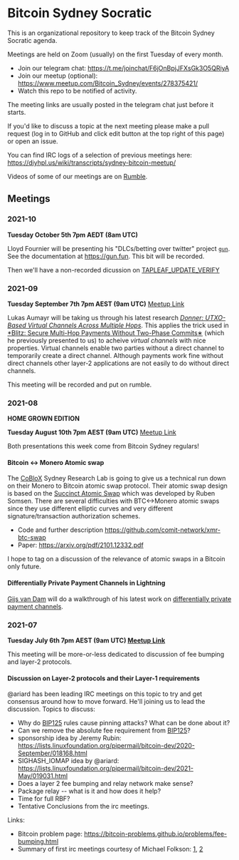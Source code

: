 # Bitcoin Sydney Socratic

This is an organizational repository to keep track of the Bitcoin Sydney Socratic agenda.

Meetings are held on Zoom (usually) on the first Tuesday of every month.
- Join our telegram chat: https://t.me/joinchat/F6jOnBpjJFXsGk3O5QRiyA
- Join our meetup (optional): https://www.meetup.com/Bitcoin_Sydney/events/278375421/
- Watch this repo to be notified of activity.

The meeting links are usually posted in the telegram chat just before it starts.

If you'd like to discuss a topic at the next meeting please make a pull request (log in to GitHub and click edit button at the top right of this page) or open an issue.

You can find IRC logs of a selection of previous meetings here: https://diyhpl.us/wiki/transcripts/sydney-bitcoin-meetup/

Videos of some of our meetings are on [Rumble](https://rumble.com/c/c-1038361).

## Meetings



### 2021-10

**Tuesday October 5th 7pm AEDT (8am UTC)**

Lloyd Fournier will be presenting his "DLCs/betting over twitter" project [`gun`](https://github.com/LLFourn/gun).
See the documentation at https://gun.fun.
This bit will be recorded.

Then we'll have a non-recorded dicussion on [TAPLEAF_UPDATE_VERIFY](https://lists.linuxfoundation.org/pipermail/bitcoin-dev/2021-September/019419.html)

### 2021-09

**Tuesday September 7th 7pm AEST (9am UTC)** [Meetup Link](https://www.meetup.com/Bitcoin_Sydney/events/280479952/)

Lukas Aumayr will be taking us through his latest research [*Donner: UTXO-Based Virtual Channels Across Multiple Hops*](https://eprint.iacr.org/2021/855.pdf).
This applies the trick used in [*Blitz: Secure Multi-Hop Payments Without Two-Phase Commits∗](https://eprint.iacr.org/2021/176.pdf) (which he previously presented to us) to acheive _virtual channels_ with nice properties.
Virtual channels enable two parties without a direct channel to temporarily create a direct channel.
Although payments work fine without direct channels other layer-2 applications are not easily to do without direct channels.


This meeting will be recorded and put on rumble.

### 2021-08

**HOME GROWN EDITION**

**Tuesday August 10th 7pm AEST (9am UTC)** [Meetup Link](https://www.meetup.com/Bitcoin_Sydney/events/279898203)

Both presentations this week come from Bitcoin Sydney regulars!

#### Bitcoin <-> Monero Atomic swap

The [CoBloX](https://coblox.tech/) Sydney Research Lab is going to give us a technical run down on their Monero to Bitcoin atomic swap protocol.
Their atomic swap design is based on the [Succinct Atomic Swap](https://gist.github.com/RubenSomsen/8853a66a64825716f51b409be528355f) which was developed by Ruben Somsen.
There are several difficulties with BTC<->Monero atomic swaps since they use different elliptic curves and very different signature/transaction authorization schemes.

   - Code and further description https://github.com/comit-network/xmr-btc-swap
   - Paper: https://arxiv.org/pdf/2101.12332.pdf

I hope to tag on a discussion of the relevance of atomic swaps in a Bitcoin only future.

#### Differentially Private Payment Channels in Lightning

[Gijs van Dam](https://www.gijsvandam.nl) will do a walkthrough of his latest work on [differentially private payment channels](https://asciinema.org/a/6U2Y6iGrdwwvRoNqUYuOi9snP). 

### 2021-07

**Tuesday July 6th 7pm AEST (9am UTC) [Meetup Link](https://www.meetup.com/Bitcoin_Sydney/events/279162160/)**

This meeting will be more-or-less dedicated to discussion of fee bumping and layer-2 protocols.

#### Discussion on Layer-2 protocols and their Layer-1 requirements

   @ariard has been leading IRC meetings on this topic to try and get consensus around how to move forward. He'll joining us to lead the discussion. Topics to discuss:
   - Why do [BIP125] rules cause pinning attacks? What can be done about it?
   - Can we remove the absolute fee requirement from [BIP125]?
   - sponsorship idea by Jeremy Rubin: https://lists.linuxfoundation.org/pipermail/bitcoin-dev/2020-September/018168.html
   - SIGHASH_IOMAP idea by @ariard: https://lists.linuxfoundation.org/pipermail/bitcoin-dev/2021-May/019031.html
   - Does a layer 2 fee bumping and relay network make sense?
   - Package relay -- what is it and how does it help?
   - Time for full RBF?
   - Tentative Conclusions from the irc meetings.

Links:
   - Bitcoin problem page: https://bitcoin-problems.github.io/problems/fee-bumping.html
   - Summary of first irc meetings courtesy of Michael Folkson: [1](https://lists.linuxfoundation.org/pipermail/bitcoin-dev/2021-June/019079.html), [2](https://lists.linuxfoundation.org/pipermail/lightning-dev/2021-June/003077.html)

[BIP125]: https://github.com/bitcoin/bips/blob/master/bip-0125.mediawiki
